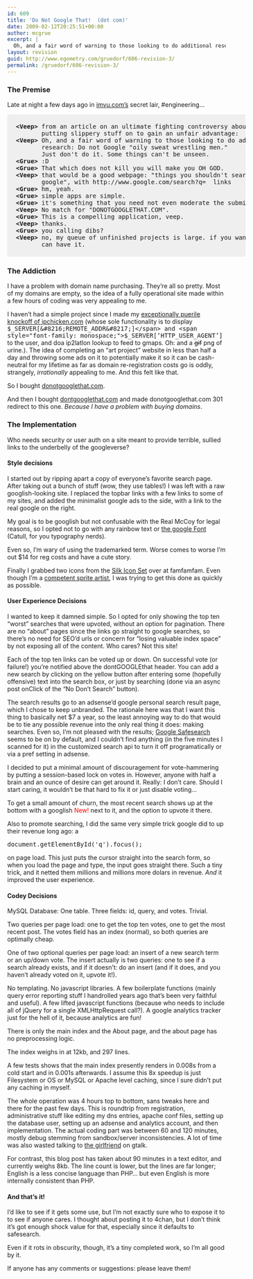 ```yaml
---
id: 609
title: 'Do Not Google That!  (dot com)'
date: 2009-02-12T20:25:51+00:00
author: mcgrue
excerpt: |
  Oh, and a fair word of warning to those looking to do additional research: Do not Google "oily sweat wrestling men." Just don't do it. Some things can't be unseen.
layout: revision
guid: http://www.egometry.com/gruedorf/606-revision-3/
permalink: /gruedorf/606-revision-3/
---
```

### The Premise

Late at night a few days ago in [imvu.com&#8217;s](http://imvu.com) secret lair, #engineering&#8230;

<pre style="width: 510px; padding: 20px;  background-color: #efefef;"><b>&lt;Veep></b> from an article on an ultimate fighting controversy about a guy
       putting slippery stuff on to gain an unfair advantage:
<b>&lt;Veep></b> Oh, and a fair word of warning to those looking to do additional
       research: Do not Google "oily sweat wrestling men." 
       Just don't do it. Some things can't be unseen.
<b>&lt;Grue></b> :D
<b>&lt;Grue></b> That which does not kill you will make you OH GOD.
<b>&lt;Veep></b> that would be a good webpage: "things you shouldn't search for on
       google", with http://www.google.com/search?q=  links
<b>&lt;Grue></b> hm, yeah.
<b>&lt;Grue></b> simple apps are simple.
<b>&lt;Grue></b> it's something that you need not even moderate the submission to.
<b>&lt;Veep></b> No match for "DONOTGOOGLETHAT.COM".
<b>&lt;Grue></b> This is a compelling application, veep.
<b>&lt;Veep></b> thanks.
<b>&lt;Grue></b> you calling dibs?
<b>&lt;Veep></b> no, my queue of unfinished projects is large. if you want it, you 
       can have it.
</pre>

### The Addiction

I have a problem with domain name purchasing. They&#8217;re all so pretty. Most of my domains are empty, so the idea of a fully operational site made within a few hours of coding was very appealing to me. 

I haven&#8217;t had a simple project since I made my [exceptionally puerile knockoff of ipchicken.com](http://ipbeer.com) (whose sole functionality is to display <span style="font-family: monospace;">$_SERVER[&#8216;REMOTE_ADDR&#8217;]</span> and <span style="font-family: monospace;">$_SERVER[&#8216;HTTP_USER_AGENT&#8217;]</span> to the user, and doa ip2latlon lookup to feed to gmaps. Oh: and a <s>gif</s> png of urine.). The idea of completing an &#8220;art project&#8221; website in less than half a day and throwing some ads on it to potentially make it so it can be cash-neutral for my lifetime as far as domain re-registration costs go is oddly, strangely, _irrationally_ appealing to me. And this felt like that.

So I bought <a href=http://donotgooglethat.com/>donotgooglethat.com</a>.

And then I bought <a href=http://dontgooglethat.com/>dontgooglethat.com</a> and made donotgooglethat.com 301 redirect to this one. _Because I have a problem with buying domains_.

### The Implementation

Who needs security or user auth on a site meant to provide terrible, sullied links to the underbelly of the googleverse?

#### Style decisions

I started out by ripping apart a copy of everyone&#8217;s favorite search page. After taking out a bunch of stuff (wow, they use tables!) I was left with a raw googlish-looking site. I replaced the topbar links with a few links to some of my sites, and added the minimalist google ads to the side, with a link to the real google on the right. 

My goal is to be googlish but not confusable with the Real McCoy for legal reasons, so I opted not to go with any rainbow text or [the google Font](http://www.identifont.com/show?HF) (Catull, for you typography nerds).

Even so, I&#8217;m wary of using the trademarked term. Worse comes to worse I&#8217;m out $14 for reg costs and have a cute story.

Finally I grabbed two icons from the <a href=http://www.famfamfam.com/archive/silk-icons-thats-your-lot/>Silk Icon Set</a> over at famfamfam. Even though I&#8217;m a <a href=http://www.verge-rpg.com/gallery/gallery.php?sully>competent sprite artist</a>, I was trying to get this done as quickly as possible.

#### User Experience Decisions

I wanted to keep it damned simple. So I opted for only showing the top ten &#8220;worst&#8221; searches that were upvoted, without an option for pagination. There are no &#8220;about&#8221; pages since the links go straight to google searches, so there&#8217;s no need for SEO&#8217;d urls or concern for &#8220;losing valuable index space&#8221; by not exposing all of the content. Who cares? Not this site!

Each of the top ten links can be voted up or down. On successful vote (or failure!) you&#8217;re notified above the dontGOOGLEthat header. You can add a new search by clicking on the yellow button after entering some (hopefully offensive) text into the search box, or just by searching (done via an async post onClick of the &#8220;No Don&#8217;t Search&#8221; button).

The search results go to an adsense&#8217;d google personal search result page, which I chose to keep unbranded. The rationale here was that I want this thing to basically net $7 a year, so the least annoying way to do that would be to tie any possible revenue into the only real thing it does: making searches. Even so, I&#8217;m not pleased with the results; <a href=http://twitter.com/benmcgraw/status/1205056882>Google Safesearch</a> seems to be on by default, and I couldn&#8217;t find anything (in the five minutes I scanned for it) in the customized search api to turn it off programatically or via a pref setting in adsense. 

I decided to put a minimal amount of discouragement for vote-hammering by putting a session-based lock on votes in. However, anyone with half a brain and an ounce of desire can get around it. Really: I don&#8217;t care. Should I start caring, it wouldn&#8217;t be that hard to fix it or just disable voting&#8230;

To get a small amount of churn, the most recent search shows up at the bottom with a googlish <font color=red>New!</font> next to it, and the option to upvote it there.

Also to promote searching, I did the same very simple trick google did to up their revenue long ago: a 

<pre>document.getElementById('q').focus();</pre>

on page load. This just puts the cursor straight into the search form, so when you load the page and type, the input goes straight there. Such a tiny trick, and it netted them millions and millions more dolars in revenue. _And_ it improved the user experience.

#### Codey Decisions

MySQL Database: One table. Three fields: id, query, and votes. Trivial.

Two queries per page load: one to get the top ten votes, one to get the most recent post. The votes field has an index (normal), so both queries are optimally cheap.

One of two optional queries per page load: an insert of a new search term or an up/down vote. The insert actually is two queries: one to see if a search already exists, and if it doesn&#8217;t: do an insert (and if it does, and you haven&#8217;t already voted on it, upvote it!). 

No templating. No javascript libraries. A few boilerplate functions (mainly query error reporting stuff I handrolled years ago that&#8217;s been very faithful and useful). A few lifted javascript functions (because who needs to include all of jQuery for a single XMLHttpRequest call?). A google analytics tracker just for the hell of it, because analytics are fun!

There is only the main index and the About page, and the about page has no preprocessing logic. 

The index weighs in at 12kb, and 297 lines.

A few tests shows that the main index presently renders in 0.008s from a cold start and in 0.001s afterwards. I assume this 8x speedup is just Filesystem or OS or MySQL or Apache level caching, since I sure didn&#8217;t put any caching in myself.

The whole operation was 4 hours top to bottom, sans tweaks here and there for the past few days. This is roundtrip from registration, administrative stuff like editing my dns entries, apache conf files, setting up the database user, setting up an adsense and analytics account, and then implementation. The actual coding part was between 60 and 120 minutes, mostly debug stemming from sandbox/server inconsistencies. A lot of time was also wasted talking to [the girlfriend](http://sheisept.com) on gtalk.

For contrast, this blog post has taken about 90 minutes in a text editor, and currently weighs 8kb. The line count is lower, but the lines are far longer; English is a less concise language than PHP&#8230; but even English is more internally consistent than PHP.

#### And that&#8217;s it!

I&#8217;d like to see if it gets some use, but I&#8217;m not exactly sure who to expose it to to see if anyone cares. I thought about posting it to 4chan, but I don&#8217;t think it&#8217;s got enough shock value for that, especially since it defaults to safesearch. 

Even if it rots in obscurity, though, it&#8217;s a tiny completed work, so I&#8217;m all good by it. 

If anyone has any comments or suggestions: please leave them!